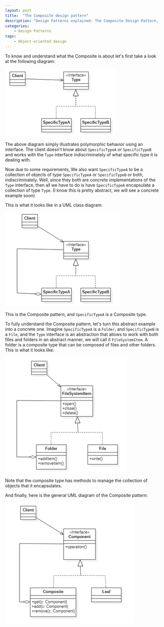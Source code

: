 ```yaml
---
layout: post
title:  "The Composite design pattern"
description: "Design Patterns explained: The Composite Design Pattern, with example code and diagrams"
categories: 
    - Design Patterns
tags:
    - Object-oriented design
---
```


To know and understand what the Composite is about let's first take a look at the following diagram:

![Example of polymorphism](/images/blog/design-patterns-composite/design_patterns_composite_diagram_1.png)

The above diagram simply illustrates polymorphic behavior using an interface. The client doesn't know about `SpecificTypeA` or `SpecificTypeB` and works with the `Type` interface indiscriminately of what specific type it is dealing with.

Now due to some requirements, We also want `SpecificTypeA` to be a collection of objects of type `SpecificTypeA` or `SpecificTypeB` or both, indiscriminately. Well, since they both are concrete implementations of the `Type` interface, then all we have  to do is have `SpecificTypeA` encapsulate a collection of type `Type`. (I know this is pretty abstract, we will see a concrete example soon) 

This is what it looks like in a UML class diagram:

![Composite design example 1](/images/blog/design-patterns-composite/design_patterns_composite_diagram_2.png)

This is the Composite pattern, and `SpecificTypeA` is a Composite type.

To fully understand the Composite pattern, let's turn this abstract example into a concrete one.
Imagine `SpecificTypeA` is a `Folder`, and `SpecificTypeB` is a `File`, and the `Type` interface is an abstraction that allows to work with both files and folders in an abstract manner, we will call it `FileSystemItem`. A folder is a composite type that can be composed of files and other folders. This is what it looks like:

![Composite design example 2](/images/blog/design-patterns-composite/design_patterns_composite_diagram_3.png)

 Note that the composite type has methods to manage the collection of objects that it encapsulates.

And finally, here is the general UML diagram of the Composite pattern:

![Composite design diagram](/images/blog/design-patterns-composite/design_patterns_composite_diagram_4.png)
